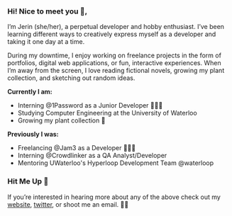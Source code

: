 ### Hi! Nice to meet you 👋,

I’m Jerin (she/her), a perpetual developer and hobby enthusiast. I’ve been learning different ways to creatively express myself as a developer and taking it one day at a time.

During my downtime, I enjoy working on freelance projects in the form of portfolios, digital web applications, or fun, interactive experiences. When I’m away from the screen, I love reading fictional novels, growing my plant collection, and sketching out random ideas.

**Currently I am:**
- Interning @1Password as a Junior Developer 👩🏻‍💻
- Studying Computer Engineering at the University of Waterloo
- Growing my plant collection 🌱

**Previously I was:**
- Freelancing @Jam3 as a Developer 👩🏻‍💻
- Interning @Crowdlinker as a QA Analyst/Developer
- Mentoring UWaterloo's Hyperloop Development Team @waterloop

### Hit Me Up 💫

If you’re interested in hearing more about any of the above check out my [website](https://www.jerinraisa.com), [twitter](https://twitter.com/jxrinr), or shoot me an email. ✌🏼



<!--
**jxrin/jxrin** is a ✨ _special_ ✨ repository because its `README.md` (this file) appears on your GitHub profile.

Here are some ideas to get you started:

- 🔭 I’m currently working on ...
- 🌱 I’m currently learning ...
- 👯 I’m looking to collaborate on ...
- 🤔 I’m looking for help with ...
- 💬 Ask me about ...
- 📫 How to reach me: ...
- 😄 Pronouns: ...
- ⚡ Fun fact: ...
-->
